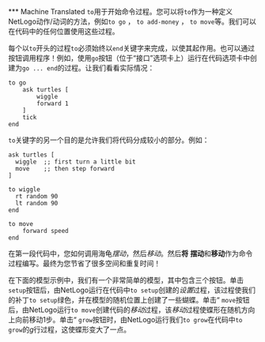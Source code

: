 ﻿*** Machine Translated
`to`用于开始命令过程。您可以将`to`作为一种定义NetLogo动作/动词的方法，例如`to go` ， `to add-money` ， `to move`等。我们可以在代码中的任何位置使用这些过程。

每个以`to`开头的过程`to`必须始终以`end`关键字来完成，以使其起作用。也可以通过按钮调用程序！例如，使用`go`按钮（位于“接口”选项卡上）运行在代码选项卡中创建为`go ... end`的过程。让我们看看实际情况：



```
to go
	ask turtles [
		wiggle
		forward 1
	]
	tick
end
```


`to`关键字的另一个目的是允许我们将代码分成较小的部分。例如：



```
ask turtles [
  wiggle  ;; first turn a little bit
  move    ;; then step forward
]

to wiggle
  rt random 90
  lt random 90
end

to move
	forward speed 
end
```


在第一段代码中，您如何调用海龟*摆动*，然后*移动*。然后**将** **摆动**和**移动**作为命令过程编写。最终为您节省了很多空间和重复时间！

在下面的模型示例中，我们有一个非常简单的模型，其中包含三个按钮。单击`setup`按钮后，由NetLogo运行在代码中`to setup`创建的*设置*过程，该过程使我们的补丁`to setup`绿色，并在模型的随机位置上创建了一些蝴蝶。单击“ `move`按钮后，由NetLogo运行`to move`创建代码的*移动*过程，该*移动*过程使蝶形在随机方向上向前移动1步。单击“ `grow`按钮时，由NetLogo运行我们`to grow`在代码中`to grow`的*g*行过程，这使蝶形变大了一点。